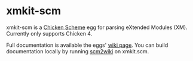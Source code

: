 # xmkit-scm

xmkit-scm is a [Chicken Scheme](https://call-cc.org) egg for parsing eXtended Modules (XM). Currently only supports Chicken 4.

Full documentation is available the eggs' [wiki page](https://wiki.call-cc.org/eggref/4/xmkit).
You can build documentation locally by running [scm2wiki](https://github.com/utz82/scm2wiki) on xmkit.scm.

